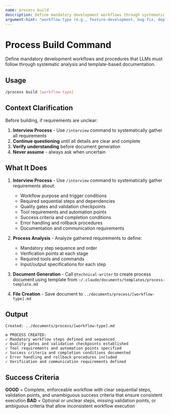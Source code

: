 ```yaml
---
name: process build
description: Define mandatory development workflows through systematic analysis and template-based documentation
argument-hint: "workflow-type (e.g., feature-development, bug-fix, deployment)"
---
```


# Process Build Command

Define mandatory development workflows and procedures that LLMs must follow through systematic analysis and template-based documentation.

## Usage

```bash
/process build [workflow-type]
```

## Context Clarification

Before building, if requirements are unclear:

1. **Interview Process** - Use `/interview` command to systematically gather all requirements
2. **Continue questioning** until all details are clear and complete
3. **Verify understanding** before document generation
4. **Never assume** - always ask when uncertain

## What It Does

1. **Interview Process** - Use `/interview` command to systematically gather requirements about:
   - Workflow purpose and trigger conditions
   - Required sequential steps and dependencies
   - Quality gates and validation checkpoints
   - Tool requirements and automation points
   - Success criteria and completion conditions
   - Error handling and rollback procedures
   - Documentation and communication requirements

2. **Process Analysis** - Analyze gathered requirements to define:
   - Mandatory step sequence and order
   - Verification points at each stage
   - Required tools and commands
   - Input/output specifications for each step

3. **Document Generation** - Call `@technical-writer` to create process document using template from `~/.claude/documents/templates/process-template.md`

4. **File Creation** - Save document to `../documents/process/[workflow-type].md`

## Output

```
Created: ../documents/process/[workflow-type].md

⚙️ PROCESS CREATED:
✓ Mandatory workflow steps defined and sequenced
✓ Quality gates and validation checkpoints established
✓ Tool requirements and automation points specified
✓ Success criteria and completion conditions documented
✓ Error handling and rollback procedures included
✓ Verification and communication requirements defined
```

## Success Criteria

**GOOD** = Complete, enforceable workflow with clear sequential steps, validation points, and unambiguous success criteria that ensure consistent execution
**BAD** = Optional or unclear steps, missing validation points, or ambiguous criteria that allow inconsistent workflow execution
